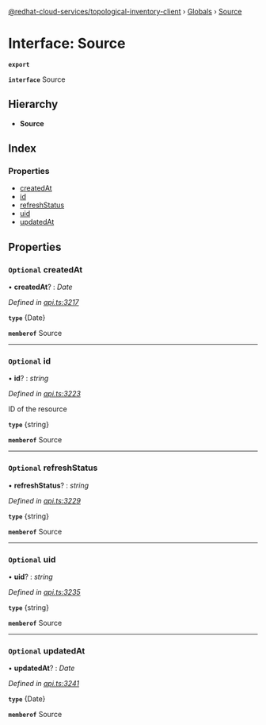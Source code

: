 [@redhat-cloud-services/topological-inventory-client](../README.md) › [Globals](../globals.md) › [Source](source.md)

# Interface: Source

**`export`** 

**`interface`** Source

## Hierarchy

* **Source**

## Index

### Properties

* [createdAt](source.md#optional-createdat)
* [id](source.md#optional-id)
* [refreshStatus](source.md#optional-refreshstatus)
* [uid](source.md#optional-uid)
* [updatedAt](source.md#optional-updatedat)

## Properties

### `Optional` createdAt

• **createdAt**? : *Date*

*Defined in [api.ts:3217](https://github.com/RedHatInsights/javascript-clients/blob/master/packages/topological-inventory/api.ts#L3217)*

**`type`** {Date}

**`memberof`** Source

___

### `Optional` id

• **id**? : *string*

*Defined in [api.ts:3223](https://github.com/RedHatInsights/javascript-clients/blob/master/packages/topological-inventory/api.ts#L3223)*

ID of the resource

**`type`** {string}

**`memberof`** Source

___

### `Optional` refreshStatus

• **refreshStatus**? : *string*

*Defined in [api.ts:3229](https://github.com/RedHatInsights/javascript-clients/blob/master/packages/topological-inventory/api.ts#L3229)*

**`type`** {string}

**`memberof`** Source

___

### `Optional` uid

• **uid**? : *string*

*Defined in [api.ts:3235](https://github.com/RedHatInsights/javascript-clients/blob/master/packages/topological-inventory/api.ts#L3235)*

**`type`** {string}

**`memberof`** Source

___

### `Optional` updatedAt

• **updatedAt**? : *Date*

*Defined in [api.ts:3241](https://github.com/RedHatInsights/javascript-clients/blob/master/packages/topological-inventory/api.ts#L3241)*

**`type`** {Date}

**`memberof`** Source
